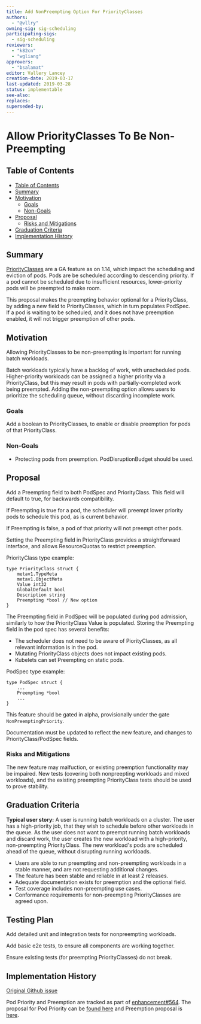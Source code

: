 ```yaml
---
title: Add NonPreempting Option For PriorityClasses
authors:
  - "@vllry"
owning-sig: sig-scheduling
participating-sigs:
  - sig-scheduling
reviewers:
  - "k82cn"
  - "wgliang"
approvers:
  - "bsalamat"
editor: Vallery Lancey
creation-date: 2019-03-17
last-updated: 2019-03-28
status: implementable
see-also:
replaces:
superseded-by:
---
```


# Allow PriorityClasses To Be Non-Preempting

## Table of Contents

<!-- toc -->

* [Table of Contents](#table-of-contents)
* [Summary](#summary)
* [Motivation](#motivation)
    * [Goals](#goals)
    * [Non-Goals](#non-goals)
* [Proposal](#proposal)
    * [Risks and Mitigations](#risks-and-mitigations)
* [Graduation Criteria](#graduation-criteria)
* [Implementation History](#implementation-history)


<!-- /toc -->

## Summary

[PriorityClasses](https://kubernetes.io/docs/concepts/configuration/pod-priority-preemption/) are a GA feature as on 1.14,
which impact the scheduling and eviction of pods.
Pods are be scheduled according to descending priority.
If a pod cannot be scheduled due to insufficient resources,
lower-priority pods will be preempted to make room.

This proposal makes the preempting behavior optional for a PriorityClass,
by adding a new field to PriorityClasses,
which in turn populates PodSpec.
If a pod is waiting to be scheduled,
and it does not have preemption enabled,
it will not trigger preemption of other pods.

## Motivation

Allowing PriorityClasses to be non-preempting is important for running batch workloads.

Batch workloads typically have a backlog of work,
with unscheduled pods.
Higher-priority workloads can be assigned a higher priority via a PriorityClass,
but this may result in pods with partially-completed work being preempted.
Adding the non-preempting option allows users to prioritize the scheduling queue,
without discarding incomplete work.

### Goals

Add a boolean to PriorityClasses,
to enable or disable preemption for pods of that PriorityClass.

### Non-Goals

* Protecting pods from preemption. PodDisruptionBudget should be used.

## Proposal

Add a Preempting field to both PodSpec and PriorityClass.
This field will default to true,
for backwards compatibility.

If Preempting is true for a pod,
the scheduler will preempt lower priority pods to schedule this pod,
as is current behavior.

If Preempting is false,
a pod of that priority will not preempt other pods.

Setting the Preempting field in PriorityClass provides a straightforward interface,
and allows ResourceQuotas to restrict preemption.

PriorityClass type example:
```
type PriorityClass struct {
	metav1.TypeMeta
	metav1.ObjectMeta
	Value int32
	GlobalDefault bool
	Description string
	Preempting *bool // New option
}
```

The Preempting field in PodSpec will be populated during pod admission,
similarly to how the PriorityClass Value is populated.
Storing the Preempting field in the pod spec has several benefits:
* The scheduler does not need to be aware of PiorityClasses,
as all relevant information is in the pod.
* Mutating PriorityClass objects does not impact existing pods.
* Kubelets can set Preempting on static pods.

PodSpec type example:
```
type PodSpec struct {
    ...
    Preempting *bool
    ...
}
```

This feature should be gated in alpha, provisionally under the gate `NonPreemptingPriority`.

Documentation must be updated to reflect the new feature,
and changes to PriorityClass/PodSpec fields.

### Risks and Mitigations

The new feature may malfuction,
or existing preemption functionality may be impaired.
New tests (covering both nonpreepting workloads and mixed workloads),
and the existing preempting PriorityClass tests should be used to prove stability.

## Graduation Criteria

**Typical user story:**
A user is running batch workloads on a cluster.
The user has a high-priority job,
that they wish to schedule before other workloads in the queue.
As the user does not want to preempt running batch workloads and discard work,
the user creates the new workload with a high-priority,
non-preempting PriorityClass.
The new workload's pods are scheduled ahead of the queue,
without disrupting running workloads.

* Users are able to run preempting and non-preempting workloads in a stable manner,
and are not requesting additional changes.
* The feature has been stable and reliable in at least 2 releases.
* Adequate documentation exists for preemption and the optional field.
* Test coverage includes non-preempting use cases.
* Conformance requirements for non-preempting PriorityClasses are agreed upon.

## Testing Plan
Add detailed unit and integration tests for nonpreempting workloads.

Add basic e2e tests, to ensure all components are working together.

Ensure existing tests (for preempting PriorityClasses) do not break.

## Implementation History

[Original Github issue](https://github.com/kubernetes/kubernetes/issues/67671)

Pod Priority and Preemption are tracked as part of [enhancement#564](https://github.com/kubernetes/enhancements/issues/564).
The proposal for Pod Priority can be [found here](https://github.com/kubernetes/community/blob/master/contributors/design-proposals/scheduling/pod-priority-api.md)
and Preemption proposal is [here](https://github.com/kubernetes/community/blob/master/contributors/design-proposals/scheduling/pod-preemption.md).
